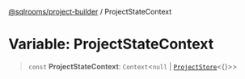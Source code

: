 [@sqlrooms/project-builder](../index.md) / ProjectStateContext

# Variable: ProjectStateContext

> `const` **ProjectStateContext**: `Context`\<`null` \| [`ProjectStore`](../type-aliases/ProjectStore.md)\<\{\}\>\>
